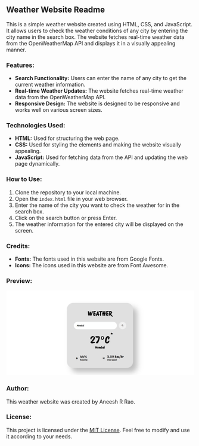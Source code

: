 ## Weather Website Readme

This is a simple weather website created using HTML, CSS, and JavaScript. It allows users to check the weather conditions of any city by entering the city name in the search box. The website fetches real-time weather data from the OpenWeatherMap API and displays it in a visually appealing manner.

### Features:

- **Search Functionality:** Users can enter the name of any city to get the current weather information.
- **Real-time Weather Updates:** The website fetches real-time weather data from the OpenWeatherMap API.
- **Responsive Design:** The website is designed to be responsive and works well on various screen sizes.

### Technologies Used:

- **HTML:** Used for structuring the web page.
- **CSS:** Used for styling the elements and making the website visually appealing.
- **JavaScript:** Used for fetching data from the API and updating the web page dynamically.

### How to Use:

1. Clone the repository to your local machine.
2. Open the `index.html` file in your web browser.
3. Enter the name of the city you want to check the weather for in the search box.
4. Click on the search button or press Enter.
5. The weather information for the entered city will be displayed on the screen.

### Credits:

- **Fonts:** The fonts used in this website are from Google Fonts.
- **Icons:** The icons used in this website are from Font Awesome.

### Preview:

![Weather Website Prev](weatherapp.png)

### Author:

This weather website was created by Aneesh R Rao.

### License:

This project is licensed under the [MIT License](LICENSE). Feel free to modify and use it according to your needs.
